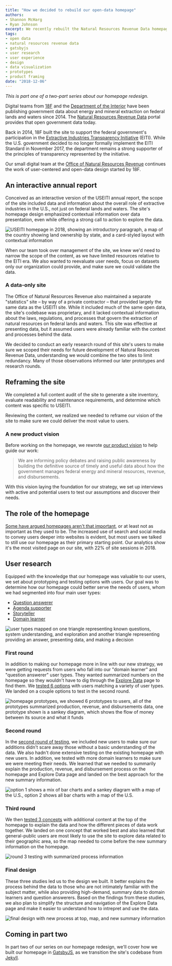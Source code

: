 ```yaml
---
title: "How we decided to rebuild our open-data homepage"
authors:
- Shannon McHarg
- Ryan Johnson
excerpt: We recently rebuilt the Natural Resources Revenue Data homepage. In this first post about the rebuild, we'll share how a revised product vision and user research led us to the redesign. We'll also share our design priorities and prototypes.
tags:
- open data
- natural resources revenue data
- gatsbyjs
- user research
- user experience
- design
- data visualization
- prototypes
- product framing
date: "2018-12-06"
---
```


_This is part one of a two-part series about our homepage redesign._

Digital teams from [18F](https://18f.gsa.gov/) and the [Department of the Interior](https://www.doi.gov/) have been publishing government data about energy and mineral extraction on federal lands and waters since 2014. The [Natural Resources Revenue Data](https://revenuedata.doi.gov/) portal provides that open government data today.

Back in 2014, 18F built the site to support the federal government's participation in the [Extractive Industries Transparency Initiative](https://eiti.org/) (EITI). While the U.S. government decided to no longer formally implement the EITI Standard in November 2017, the department remains a strong supporter of the principles of transparency represented by the initiative.

Our small digital team at the [Office of Natural Resources Revenue](https://www.onrr.gov/) continues the work of user-centered and open-data design started by 18F.

## An interactive annual report

Conceived as an interactive version of the USEITI annual report, the scope of the site included data and information about the overall role of extractive industries in the U.S., not just on federal lands and waters. The site's homepage design emphasized contextual information over data presentation, even while offering a strong call to action to explore the data.

![USEITI homepage in 2018, showing an introductory paragraph, a map of the country showing land ownership by state, and a card-styled layout with contextual information](./nrrdhome.png)

When our team took over management of the site, we knew we'd need to narrow the scope of the content, as we have limited resources relative to the EITI era. We also wanted to reevaluate user needs, focus on datasets only our organization could provide, and make sure we could validate the data.

### A data-only site

The Office of Natural Resources Revenue also maintained a separate "statistics" site – by way of a private contractor – that provided largely the same data as the USEITI site. While it included much of the same open data, the site's codebase was proprietary, and it lacked contextual information about the laws, regulations, and processes that govern the extraction of natural resources on federal lands and waters. This site was effective at presenting data, but it assumed users were already familiar with the context and processes behind the data.

We decided to conduct an early research round of this site's users to make sure we scoped their needs for future development of Natural Resources Revenue Data, understanding we would combine the two sites to limit redundancy. Many of those observations informed our later prototypes and research rounds.

## Reframing the site

We completed a full content audit of the site to generate a site inventory, evaluate readability and maintenance requirements, and determine which content was specific to USEITI.

Reviewing the content, we realized we needed to reframe our vision of the site to make sure we could deliver the most value to users.

### A new product vision

Before working on the homepage, we rewrote [our product vision](https://github.com/ONRR/doi-extractives-data/wiki/Product-framing) to help guide our work:

> We are informing policy debates and raising public awareness by building the definitive source of timely and useful data about how the government manages federal energy and mineral resources, revenue, and disbursements.

With this vision laying the foundation for our strategy, we set up interviews with active and potential users to test our assumptions and discover their needs.

## The role of the homepage

[Some have argued homepages aren't that important](https://theblog.adobe.com/ux-mythbusting-is-the-homepage-really-the-most-important-part-of-your-website/), or at least not as important as they used to be. The increased use of search and social media to convey users deeper into websites is evident, but most users we talked to still use our homepage as their primary starting point. Our analytics show it's the most visited page on our site, with 22% of site sessions in 2018.

## User research

Equipped with the knowledge that our homepage was valuable to our users, we set about prototyping and testing options with users. Our goal was to determine how our homepage could better serve the needs of users, whom we had segmented into four main user types:

- [Question answerer](https://github.com/ONRR/doi-extractives-data/blob/research/research/00_UserTypes/00_UserTypes.md#user-type-1-question-answerer)
- [Agenda supporter](https://github.com/ONRR/doi-extractives-data/blob/research/research/00_UserTypes/00_UserTypes.md#user-type-2-agenda-supporter)
- [Storyteller](https://github.com/ONRR/doi-extractives-data/blob/research/research/00_UserTypes/00_UserTypes.md#user-type-3-storyteller)
- [Domain learner](https://github.com/ONRR/doi-extractives-data/blob/research/research/00_UserTypes/00_UserTypes.md#user-type-4-domain-learner)

![user types mapped on one triangle representing known questions, system understanding, and exploration and another triangle representing providing an answer, presenting data, and making a decision ](https://github.com/ONRR/doi-extractives-data/raw/research/research/00_UserTypes/AllUsers.PNG)

### First round

In addition to making our homepage more in line with our new strategy, we were getting requests from users who fall into our "domain learner" and "question answerer" user types. They wanted summarized numbers on the homepage so they wouldn't have to dig through the [Explore Data](https://revenuedata.doi.gov/explore/) page to find them. We [tested 6 options](https://github.com/ONRR/doi-extractives-data/blob/research/research/20_fledglingfox/Results.md) with users matching a variety of user types. We landed on a couple options to test in the second round.

![homepage prototypes, we showed 6 prototypes to users, all of the prototypes summarized production, revenue, and disbursements data, one prototype shown is a sankey diagram, which shows the flow of money between its source and what it funds](./homepage-concepts.png)

### Second round

In the [second round of testing](https://github.com/ONRR/doi-extractives-data/blob/research/research/21_obliviousorangutan/Results.md), we included new users to make sure our additions didn't scare away those without a basic understanding of the data. We also hadn't done extensive testing on the existing homepage with new users. In addition, we tested with more domain learners to make sure we were meeting their needs. We learned that we needed to summarily explain the production, revenue, and disbursement process on the homepage and Explore Data page and landed on the best approach for the new summary information.

![option 1 shows a mix of bar charts and a sankey diagram with a map of the U.S., option 2 shows all bar charts with a map of the U.S.](./options.jpg)

### Third round

We then [tested 3 concepts](https://github.com/ONRR/doi-extractives-data/blob/research/research/22_QuietQuail/Results.md) with additional content at the top of the homepage to explain the data and how the different pieces of data work together. We landed on one concept that worked best and also learned that general-public users are most likely to use the site to explore data related to their geographic area, so the map needed to come before the new summary information on the homepage.

![round 3 testing with summarized process information](./round3.png)

### Final design

These three studies led us to the design we built. It better explains the process behind the data to those who are not intimately familiar with the subject matter, while also providing high-demand, summary data to domain learners and question answerers. Based on the findings from these studies, we also plan to simplify the structure and navigation of the Explore Data page and make it easier to understand how to intrepret and use the data.

![final design with new process at top, map, and new summary information](./FinalHomepage.png)

## Coming in part two

In part two of our series on our homepage redesign, we'll cover how we built our homepage in [GatsbyJS](https://www.gatsbyjs.org/), as we transition the site's codebase from [Jekyll](https://jekyllrb.com/).